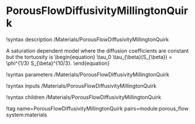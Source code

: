# PorousFlowDiffusivityMillingtonQuirk

!syntax description /Materials/PorousFlowDiffusivityMillingtonQuirk

A saturation dependent model where the diffusion coefficients are constant but the tortuosity is
\begin{equation}
  \tau_0 \tau_{\beta}(S_{\beta}) = \phi^{1/3} S_{\beta}^{10/3}.
\end{equation}

!syntax parameters /Materials/PorousFlowDiffusivityMillingtonQuirk

!syntax inputs /Materials/PorousFlowDiffusivityMillingtonQuirk

!syntax children /Materials/PorousFlowDiffusivityMillingtonQuirk

!tag name=PorousFlowDiffusivityMillingtonQuirk pairs=module:porous_flow system:materials
